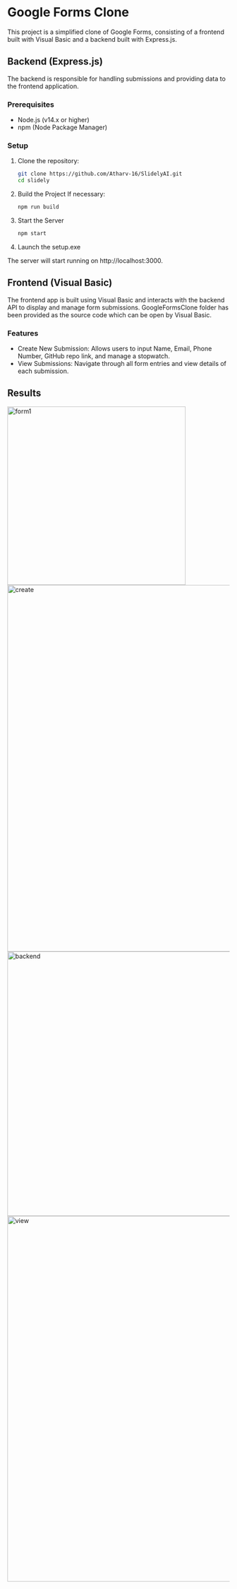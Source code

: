 # Google Forms Clone

This project is a simplified clone of Google Forms, consisting of a frontend built with Visual Basic and a backend built with Express.js.

## Backend (Express.js)

The backend is responsible for handling submissions and providing data to the frontend application.

### Prerequisites

- Node.js (v14.x or higher)
- npm (Node Package Manager)

### Setup

1. Clone the repository:

   ```bash
   git clone https://github.com/Atharv-16/SlidelyAI.git
   cd slidely

2. Build the Project
   If necessary:
   ```bash
   npm run build
   ```
3. Start the Server
   ```bash
   npm start
   ```
4. Launch the setup.exe


The server will start running on http://localhost:3000.


## Frontend (Visual Basic)
The frontend app is built using Visual Basic and interacts with the backend API to display and manage form submissions.
GoogleFormsClone folder has been provided as the source code which can be open by Visual Basic.
### Features
- Create New Submission: Allows users to input Name, Email, Phone Number, GitHub repo link, and manage a stopwatch.
- View Submissions: Navigate through all form entries and view details of each submission.

## Results

<img width="404" alt="form1" src="https://github.com/Atharv-16/SlidelyAI/assets/119600601/4de9804b-5b6d-4d7a-80ff-fd643865a124">
<img width="830" alt="create" src="https://github.com/Atharv-16/SlidelyAI/assets/119600601/005464b2-d267-4be5-95ae-73724005d0f6"><img width="599" alt="backend" src="https://github.com/Atharv-16/SlidelyAI/assets/119600601/b394cbc1-1359-4da6-94ea-9aba53837358">
<img width="828" alt="view" src="https://github.com/Atharv-16/SlidelyAI/assets/119600601/90a66f77-d2e6-49e1-aba4-9735eb4309f3">

